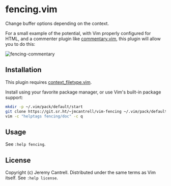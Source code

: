 # fencing.vim

Change buffer options depending on the context.

For a small example of the potential, with Vim properly configured for
HTML, and a commenter plugin like [commentary.vim][commentary-plugin], this plugin
will allow you to do this:

![fencing-commentary][example]

## Installation

This plugin requires [context_filetype.vim][context-plugin].

Install using your favorite package manager, or use Vim's built-in package support:

```sh
mkdir -p ~/.vim/pack/default/start
git clone https://git.sr.ht/~jmcantrell/vim-fencing ~/.vim/pack/default/start/fencing
vim -c "helptags fencing/doc" -c q
```

## Usage

See `:help fencing`.

## License

Copyright (c) Jeremy Cantrell. Distributed under the same terms as Vim itself.
See `:help license`.

[commentary-plugin]: https://github.com/tpope/vim-commentary
[context-plugin]: https://github.com/Shougo/context_filetype.vim
[example]: https://media.giphy.com/media/LOj7sYJsecb9V7OpvM/giphy.gif "commenting fenced code"
